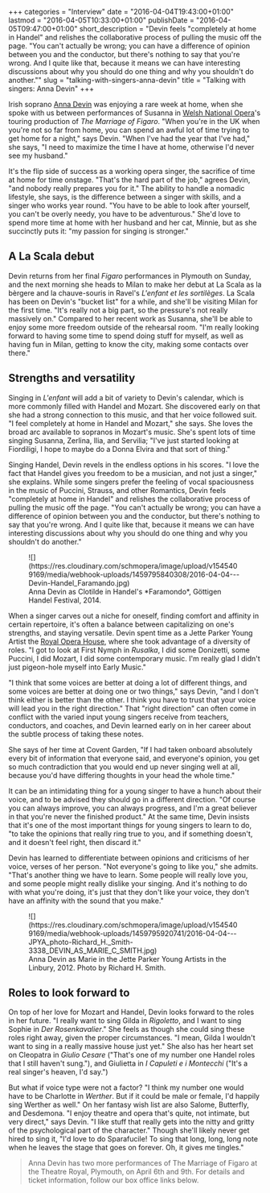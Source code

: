 +++
categories = "Interview"
date = "2016-04-04T19:43:00+01:00"
lastmod = "2016-04-05T10:33:00+01:00"
publishDate = "2016-04-05T09:47:00+01:00"
short_description = "Devin feels \"completely at home in Handel\" and relishes the collaborative process of pulling the music off the page. \"You can't actually be wrong; you can have a difference of opinion between you and the conductor, but there's nothing to say that you're wrong. And I quite like that, because it means we can have interesting discussions about why you should do one thing and why you shouldn't do another.\""
slug = "talking-with-singers-anna-devin"
title = "Talking with singers: Anna Devin"
+++

Irish soprano [Anna Devin](/scene/people/anna-devin/) was enjoying a rare week at home, when she spoke with us between performances of Susanna in [Welsh National Opera](/scene/companies/welsh-national-opera/)'s touring production of *The Marriage of Figaro*. "When you're in the UK when you're not so far from home, you can spend an awful lot of time trying to get home for a night," says Devin. "When I've had the year that I've had," she says, "I need to maximize the time I have at home, otherwise I'd never see my husband."

It's the flip side of success as a working opera singer, the sacrifice of time at home for time onstage. "That's the hard part of the job," agrees Devin, "and nobody really prepares you for it." The ability to handle a nomadic lifestyle, she says, is the difference between a singer with skills, and a singer who works year round. "You have to be able to look after yourself, you can't be overly needy, you have to be adventurous." She'd love to spend more time at home with her husband and her cat, Minnie, but as she succinctly puts it: "my passion for singing is stronger."

## A La Scala debut

Devin returns from her final *Figaro* performances in Plymouth on Sunday, and the next morning she heads to Milan to make her debut at La Scala as la bèrgere and la chauve-souris in Ravel's *L'enfant et les sortilèges*. La Scala has been on Devin's "bucket list" for a while, and she'll be visiting Milan for the first time. "It's really not a big part, so the pressure's not really massively on." Compared to her recent work as Susanna, she'll be able to enjoy some more freedom outside of the rehearsal room. "I'm really looking forward to having some time to spend doing stuff for myself, as well as having fun in Milan, getting to know the city, making some contacts over there."

## Strengths and versatility

Singing in *L'enfant* will add a bit of variety to Devin's calendar, which is more commonly filled with Handel and Mozart. She discovered early on that she had a strong connection to this music, and that her voice followed suit. "I feel completely at home in Handel and Mozart," she says. She loves the broad arc available to sopranos in Mozart's music. She's spent lots of time singing Susanna, Zerlina, Ilia, and Servilia; "I've just started looking at Fiordiligi, I hope to maybe do a Donna Elvira and that sort of thing."

Singing Handel, Devin revels in the endless options in his scores. "I love the fact that Handel gives you freedom to be a musician, and not just a singer," she explains. While some singers prefer the feeling of vocal spaciousness in the music of Puccini, Strauss, and other Romantics, Devin feels "completely at home in Handel" and relishes the collaborative process of pulling the music off the page. "You can't actually be wrong; you can have a difference of opinion between you and the conductor, but there's nothing to say that you're wrong. And I quite like that, because it means we can have interesting discussions about why you should do one thing and why you shouldn't do another."

<figure data-type="image">
![](https://res.cloudinary.com/schmopera/image/upload/v1545409169/media/webhook-uploads/1459795840308/2016-04-04---Devin-Handel_Faramando.jpg)<figcaption>Anna Devin as Clotilde in Handel's *Faramondo*, Göttigen Handel Festival, 2014.</figcaption>
</figure>

When a singer carves out a niche for oneself, finding comfort and affinity in certain repertoire, it's often a balance between capitalizing on one's strengths, and staying versatile. Devin spent time as a Jette Parker Young Artist the [Royal Opera House](/scene/companies/royal-opera-house/), where she took advantage of a diversity of roles. "I got to look at First Nymph in *Rusalka*, I did some Donizetti, some Puccini, I did Mozart, I did some contemporary music. I'm really glad I didn't just pigeon-hole myself into Early Music."

"I think that some voices are better at doing a lot of different things, and some voices are better at doing one or two things," says Devin, "and I don't think either is better than the other. I think you have to trust that your voice will lead you in the right direction." That "right direction" can often come in conflict with the varied input young singers receive from teachers, conductors, and coaches, and Devin learned early on in her career about the subtle process of taking these notes.

She says of her time at Covent Garden, "If I had taken onboard absolutely every bit of information that everyone said, and everyone's opinion, you get so much contradiction that you would end up never singing well at all, because you'd have differing thoughts in your head the whole time." 

It can be an intimidating thing for a young singer to have a hunch about their voice, and to be advised they should go in a different direction. "Of course you can always improve, you can always progress, and I'm a great believer in that you're never the finished product." At the same time, Devin insists that it's one of the most important things for young singers to learn to do, "to take the opinions that really ring true to you, and if something doesn't, and it doesn't feel right, then discard it."

Devin has learned to differentiate between opinions and criticisms of her voice, verses of her person. "Not everyone's going to like you," she admits. "That's another thing we have to learn. Some people will really love you, and some people might really dislike your singing. And it's nothing to do with what you're doing, it's just that they don't like your voice, they don't have an affinity with the sound that you make."

<figure data-type="image">
![](https://res.cloudinary.com/schmopera/image/upload/v1545409169/media/webhook-uploads/1459795920741/2016-04-04---JPYA_photo-Richard_H._Smith-3338_DEVIN_AS_MARIE_C_SMITH.jpg)<figcaption>Anna Devin as Marie in the Jette Parker Young Artists in the Linbury, 2012. Photo by Richard H. Smith.</figcaption>
</figure>

## Roles to look forward to

On top of her love for Mozart and Handel, Devin looks forward to the roles in her future. "I really want to sing Gilda in *Rigoletto*, and I want to sing Sophie in *Der Rosenkavalier*." She feels as though she could sing these roles right away, given the proper circumstances. "I mean, Gilda I wouldn't want to sing in a really massive house just yet." She also has her heart set on Cleopatra in *Giulio Cesare* ("That's one of my number one Handel roles that I still haven't sung."), and Giulietta in *I Capuleti e i Montecchi* ("It's a real singer's heaven, I'd say.")

But what if voice type were not a factor? "I think my number one would have to be Charlotte in *Werther*. But if it could be male or female, I'd happily sing Werther as well." On her fantasy wish list are also Salome, Butterfly, and Desdemona. "I enjoy theatre and opera that's quite, not intimate, but very direct," says Devin. "I like stuff that really gets into the nitty and gritty of the psychological part of the character." Though she'll likely never get hired to sing it, "I'd love to do Sparafucile! To sing that long, long, long note when he leaves the stage that goes on forever. Oh, it gives me tingles."

>Anna Devin has two more performances of The Marriage of Figaro at the Theatre Royal, Plymouth, on April 6th and 9th. For details and ticket information, follow our box office links below.
